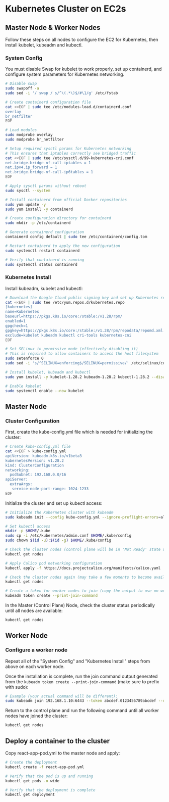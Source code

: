 # Kubernetes Cluster on EC2s

## Master Node & Worker Nodes

Follow these steps on all nodes to configure the EC2 for Kubernetes, then install kubelet, kubeadm and kubectl.

### System Config

You must disable Swap for kubelet to work properly, set up containerd, and configure system parameters for Kubernetes networking.

```bash
# Disable swap
sudo swapoff -a
sudo sed -i '/ swap / s/^\(.*\)$/#\1/g' /etc/fstab

# Create containerd configuration file
cat <<EOF | sudo tee /etc/modules-load.d/containerd.conf
overlay
br_netfilter
EOF

# Load modules
sudo modprobe overlay
sudo modprobe br_netfilter

# Setup required sysctl params for Kubernetes networking
# This ensures that iptables correctly see bridged traffic
cat <<EOF | sudo tee /etc/sysctl.d/99-kubernetes-cri.conf
net.bridge.bridge-nf-call-iptables = 1
net.ipv4.ip_forward = 1
net.bridge.bridge-nf-call-ip6tables = 1
EOF

# Apply sysctl params without reboot
sudo sysctl --system

# Install containerd from official Docker repositories
sudo yum update -y
sudo yum install -y containerd

# Create configuration directory for containerd
sudo mkdir -p /etc/containerd

# Generate containerd configuration
containerd config default | sudo tee /etc/containerd/config.tom

# Restart containerd to apply the new configuration
sudo systemctl restart containerd

# Verify that containerd is running
sudo systemctl status containerd
```

### Kubernetes Install

Install kubeadm, kubelet and kubectl:

```bash
# Download the Google Cloud public signing key and set up Kubernetes repo
cat <<EOF | sudo tee /etc/yum.repos.d/kubernetes.repo
[kubernetes]
name=Kubernetes
baseurl=https://pkgs.k8s.io/core:/stable:/v1.28/rpm/
enabled=1
gpgcheck=1
gpgkey=https://pkgs.k8s.io/core:/stable:/v1.28/rpm/repodata/repomd.xml.key
exclude=kubelet kubeadm kubectl cri-tools kubernetes-cni
EOF

# Set SELinux in permissive mode (effectively disabling it)
# This is required to allow containers to access the host filesystem
sudo setenforce 0
sudo sed -i 's/^SELINUX=enforcing$/SELINUX=permissive/' /etc/selinux/config

# Install kubelet, kubeadm and kubectl
sudo yum install -y kubelet-1.28.2 kubeadm-1.28.2 kubectl-1.28.2 --disableexcludes=kubernetes

# Enable kubelet
sudo systemctl enable --now kubelet
```

## Master Node

### Cluster Configuration

First, create the kube-config.yml file which is needed for initializing the cluster:

```bash
# Create kube-config.yml file
cat <<EOF > kube-config.yml
apiVersion: kubeadm.k8s.io/v1beta3
kubernetesVersion: v1.28.2
kind: ClusterConfiguration
networking:
  podSubnet: 192.168.0.0/16
apiServer:
  extraArgs:
   service-node-port-range: 1024-1233
EOF
```

Initialize the cluster and set up kubectl access:

```bash
# Initialize the Kubernetes cluster with kubeadm
sudo kubeadm init --config kube-config.yml --ignore-preflight-errors=all

# Set kubectl access
mkdir -p $HOME/.kube
sudo cp -i /etc/kubernetes/admin.conf $HOME/.kube/config
sudo chown $(id -u):$(id -g) $HOME/.kube/config

# Check the cluster nodes (control plane will be in 'Not Ready' state until Calico is applied)
kubectl get nodes

# Apply Calico pod networking configuration
kubectl apply -f https://docs.projectcalico.org/manifests/calico.yaml

# Check the cluster nodes again (may take a few moments to become available)
kubectl get nodes

# Create a token for worker nodes to join (copy the output to use on worker nodes)
kubeadm token create --print-join-command
```

In the Master (Control Plane) Node, check the cluster status periodically until all nodes are available:

```bash
kubectl get nodes
```

## Worker Node

### Configure a worker node

Repeat all of the "System Config" and "Kubernetes Install" steps from above on each worker node.

Once the installation is complete, run the join command output generated from the `kubeadm token create --print-join-command` (make sure to prefix with sudo):

```bash
# Example (your actual command will be different):
sudo kubeadm join 192.168.1.10:6443 --token abcdef.0123456789abcdef --discovery-token-ca-cert-hash sha256:1234...
```

Return to the control plane and run the following command until all worker nodes have joined the cluster:

```bash
kubectl get nodes
```

## Deploy a container to the cluster

Copy react-app-pod.yml to the master node and apply:

```bash
# Create the deployment
kubectl create -f react-app-pod.yml

# Verify that the pod is up and running
kubectl get pods -o wide

# Verify that the deployment is complete
kubectl get deployment
```

